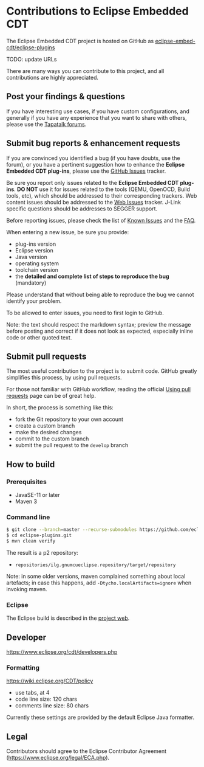 # Contributions to Eclipse Embedded CDT

The Eclipse Embedded CDT project is hosted on GitHub as 
[eclipse-embed-cdt/eclipse-plugins](https://github.com/eclipse-embed-cdt/eclipse-plugins)

TODO: update URLs

There are many ways you can contribute to this project, and all
contributions are highly appreciated.

## Post your findings & questions

If you have interesting use cases, if you have custom configurations,
and generally if you have any experience that you want to share with
others, please use the
[Tapatalk forums](https://www.tapatalk.com/groups/xpack/).

## Submit bug reports & enhancement requests

If you are convinced you identified a bug (if you have doubts,
use the forum), or you have a pertinent suggestion how to enhance
the **Eclipse Embedded CDT plug-ins**, please use the
[GitHub Issues](https://github.com/eclipse-embed-cdt/eclipse-plugins/issues)
tracker.

Be sure you report only issues related to the **Eclipse Embedded CDT plug-ins**.
**DO NOT** use it for issues related to the tools (QEMU, OpenOCD, Build
tools, etc), which should be addressed to their corresponding trackers.
Web content issues should be addressed to the
[Web Issues](https://github.com/gnu-mcu-eclipse/gnu-mcu-eclipse.github.io/issues/)
tracker. J-Link specific questions should be addresses to SEGGER support.

Before reporting issues, please check the list of
[Known Issues](http://gnu-mcu-eclipse.github.io/support/known-issues/)
and the [FAQ](http://gnu-mcu-eclipse.github.io/support/faq/).

When entering a new issue, be sure you provide:

* plug-ins version
* Eclipse version
* Java version
* operating system
* toolchain version
* the **detailed and complete list of steps to reproduce the bug** (mandatory)

Please understand that without being able to reproduce the bug we cannot
identify your problem.

To be allowed to enter issues, you need to first login to GitHub.

Note: the text should respect the markdown syntax; preview the message
before posting and correct if it does not look as  expected, especially
inline code or other quoted text.

## Submit pull requests

The most useful contribution to the project is to submit code.
GitHub greatly simplifies this process, by using pull requests.

For those not familiar with GitHub workflow, reading the official
[Using pull requests](https://help.github.com/articles/using-pull-requests/)
page can be of great help.

In short, the process is something like this:

* fork the Git repository to your own account
* create a custom branch
* make the desired changes
* commit to the custom branch
* submit the pull request to the `develop` branch

## How to build

### Prerequisites

* JavaSE-11 or later
* Maven 3

### Command line

```bash
$ git clone --branch=master --recurse-submodules https://github.com/eclipse-embed-cdt/eclipse-plugins.git eclipse-plugins.git
$ cd eclipse-plugins.git
$ mvn clean verify
```

The result is a p2 repository:

* `repositories/ilg.gnumcueclipse.repository/target/repository`

Note: in some older versions, maven complained something about local
artefacts; in case this happens, add `-Dtycho.localArtifacts=ignore` when
invoking maven.

### Eclipse

The Eclipse build is described in the
[project web](http://gnu-mcu-eclipse.github.io/developer/build-procedure/).

## Developer

https://www.eclipse.org/cdt/developers.php

### Formatting

https://wiki.eclipse.org/CDT/policy

* use tabs, at 4
* code line size: 120 chars
* comments line size: 80 chars

Currently these settings are provided by the default Eclipse Java formatter.

## Legal

Contributors should agree to the Eclipse Contributor Agreement
(https://www.eclipse.org/legal/ECA.php).

